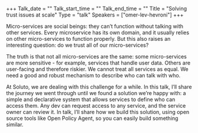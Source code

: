 +++
Talk_date = ""
Talk_start_time = ""
Talk_end_time = ""
Title = "Solving trust issues at scale"
Type = "talk"
Speakers = ["omer-lev-hevroni"]
+++

Micro-services are social beings: they can’t function without talking with other services. Every microservice has its own domain, and it usually relies on other micro-services to function properly. But this also raises an interesting question: do we trust all of our micro-services?

The truth is that not all micro-services are the same: some micro-services are more sensitive - for example, services that handle user data. Others are user-facing and therefore riskier. We cannot treat all services as equal. We need a good and robust mechanism to describe who can talk with who.

At Soluto, we are dealing with this challenge for a while. In this talk, I’ll share the journey we went through until we found a solution we’re happy with: a simple and declarative system that allows services to define who can access them. Any dev can request access to any service, and the service owner can review it. In talk, I’ll share how we build this solution, using open source tools like Open Policy Agent, so you can easily build something similar.